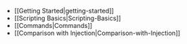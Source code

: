 - [[Getting Started|getting-started]]
- [[Scripting Basics|Scripting-Basics]]
- [[Commands|Commands]]
- [[Comparison with Injection|Comparison-with-Injection]]